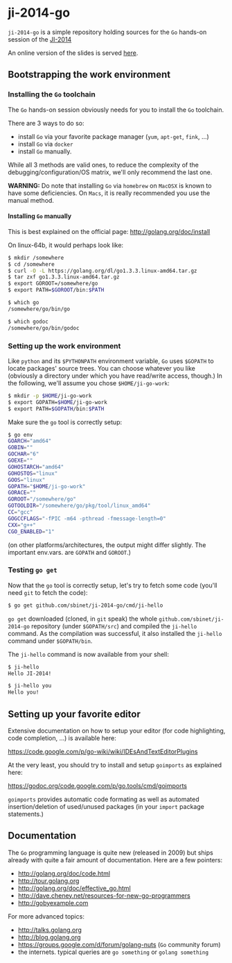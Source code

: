 ji-2014-go
==========

`ji-2014-go` is a simple repository holding sources for the `Go`
hands-on session of the [JI-2014](http://ji.in2p3.fr)

An online version of the slides is served [here](http://talks.godoc.org/github.com/sbinet/ji-2014-go/slides/ji-2014-go.slide#1).

## Bootstrapping the work environment

### Installing the `Go` toolchain

The `Go` hands-on session obviously needs for you to install the `Go`
toolchain.

There are 3 ways to do so:
- install `Go` via your favorite package manager (`yum`, `apt-get`,
  `fink`, ...)
- install `Go` via `docker`
- install `Go` manually.

While all 3 methods are valid ones, to reduce the complexity of the
debugging/configuration/OS matrix, we'll only recommend the last one.

**WARNING:** Do note that installing `Go` via `homebrew` on `MacOSX`
is known to have some deficiencies. On `Macs`, it is really
recommended you use the manual method.

#### Installing `Go` manually

This is best explained on the official page:
http://golang.org/doc/install

On linux-64b, it would perhaps look like:

```sh
$ mkdir /somewhere
$ cd /somewhere
$ curl -O -L https://golang.org/dl/go1.3.3.linux-amd64.tar.gz
$ tar zxf go1.3.3.linux-amd64.tar.gz
$ export GOROOT=/somewhere/go
$ export PATH=$GOROOT/bin:$PATH

$ which go
/somewhere/go/bin/go

$ which godoc
/somewhere/go/bin/godoc
```

### Setting up the work environment

Like `python` and its `$PYTHONPATH` environment variable, `Go` uses
`$GOPATH` to locate packages' source trees.
You can choose whatever you like (obviously a directory under which
you have read/write access, though.)
In the following, we'll assume you chose `$HOME/ji-go-work`:

```sh
$ mkdir -p $HOME/ji-go-work
$ export GOPATH=$HOME/ji-go-work
$ export PATH=$GOPATH/bin:$PATH
```

Make sure the `go` tool is correctly setup:

```sh
$ go env
GOARCH="amd64"
GOBIN=""
GOCHAR="6"
GOEXE=""
GOHOSTARCH="amd64"
GOHOSTOS="linux"
GOOS="linux"
GOPATH="$HOME/ji-go-work"
GORACE=""
GOROOT="/somewhere/go"
GOTOOLDIR="/somewhere/go/pkg/tool/linux_amd64"
CC="gcc"
GOGCCFLAGS="-fPIC -m64 -pthread -fmessage-length=0"
CXX="g++"
CGO_ENABLED="1"
```

(on other platforms/architectures, the output might differ
slightly. The important env.vars. are `GOPATH` and `GOROOT`.)

### Testing `go get`

Now that the `go` tool is correctly setup, let's try to fetch some
code (you'll need `git` to fetch the code):

```sh
$ go get github.com/sbinet/ji-2014-go/cmd/ji-hello
```

`go get` downloaded (cloned, in `git` speak) the whole
`github.com/sbinet/ji-2014-go` repository (under `$GOPATH/src`) and
compiled the `ji-hello` command.
As the compilation was successful, it also installed the `ji-hello`
command under `$GOPATH/bin`.

The `ji-hello` command is now available from your shell:

```sh
$ ji-hello
Hello JI-2014!

$ ji-hello you
Hello you!
```

## Setting up your favorite editor

Extensive documentation on how to setup your editor (for code
highlighting, code completion, ...) is available here:

 https://code.google.com/p/go-wiki/wiki/IDEsAndTextEditorPlugins
 
At the very least, you should try to install and setup `goimports` as
explained here:

 https://godoc.org/code.google.com/p/go.tools/cmd/goimports

`goimports` provides automatic code formating as well as automated
insertion/deletion of used/unused packages (in your `import` package
statements.)

## Documentation

The `Go` programming language is quite new (released in 2009) but
ships already with quite a fair amount of documentation.
Here are a few pointers:

- http://golang.org/doc/code.html
- http://tour.golang.org
- http://golang.org/doc/effective_go.html
- http://dave.cheney.net/resources-for-new-go-programmers
- http://gobyexample.com

For more advanced topics:

- http://talks.golang.org
- http://blog.golang.org
- https://groups.google.com/d/forum/golang-nuts (`Go` community forum)
- the internets. typical queries are `go something` or `golang something`
